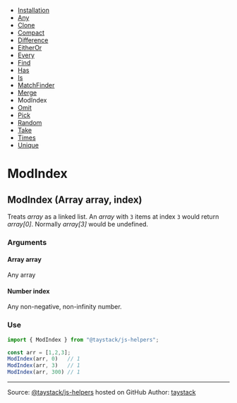- [Installation](./#installation)
- [Any](./Any.md#any)
- [Clone](./Clone.md#clone)
- [Compact](./Compact.md#compact)
- [Difference](./Difference.md#difference)
- [EitherOr](./EitherOr.md#eitheror)
- [Every](./Every.md#every)
- [Find](./Find.md#find)
- [Has](./Has.md#has)
- [Is](./Is.md#is)
- [MatchFinder](./MatchFinder.md#matchfinder)
- [Merge](./Merge.md#merge)
- ModIndex
- [Omit](./Omit.md#omit)
- [Pick](./Pick.md#pick)
- [Random](./Random.md#random)
- [Take](./Take.md#take)
- [Times](./Times.md#times)
- [Unique](./Unique.md#unique)

# ModIndex

## ModIndex (Array array, index)

Treats _array_ as a linked list. An _array_ with `3` items at index `3` would return _array[0]_. Normally _array[3]_ would be undefined.

### Arguments

#### Array array

Any array

#### Number index

Any non-negative, non-infinity number.

### Use

```javascript
import { ModIndex } from "@taystack/js-helpers";

const arr = [1,2,3];
ModIndex(arr, 0)   // 1
ModIndex(arr, 3)   // 1
ModIndex(arr, 300) // 1
```

---
Source: [@taystack/js-helpers](https://github.com/taystack/js-helpers) hosted on GitHub
Author: [taystack](https://github.com/taystack)
